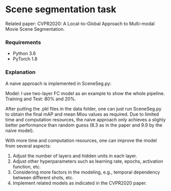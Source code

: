 # Scene segmentation task
Related paper: CVPR2020: A Local-to-Global Approach to Multi-modal Movie Scene Segmentation. 

### Requirements
- Python 3.6
- PyTorch 1.8

### Explanation

A naive approach is implemented in SceneSeg.py:

Model: I use two-layer FC model as an example to show the whole pipeline. 
Training and Test: 80% and 20%.

After putting the .pkl files in the data folder, one can just run SceneSeg.py to obtain the final mAP and mean Miou values as required. Due to limited time and computation resources, the naive approach only achieves a slighly better performance than random guess (8.3 as in the paper and 9.9 by the naive model).  

With more time and computation resources, one can improve the model from several aspects:
1. Adjust the number of layers and hidden units in each layer.
2. Adjust other hyperparameters such as learning rate, epochs, activation function, etc.
3. Considering more factors in the modeling, e.g., temporal dependency between different shots, etc.
4. Implement related models as indicated in the CVPR2020 paper.





